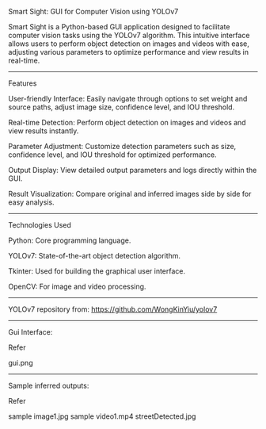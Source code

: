 Smart Sight: GUI for Computer Vision using YOLOv7

Smart Sight is a Python-based GUI application designed to facilitate computer vision tasks using the YOLOv7 algorithm. This intuitive interface allows users to perform object detection on images and videos with ease, adjusting various parameters to optimize performance and view results in real-time.

---

Features

User-friendly Interface: Easily navigate through options to set weight and source paths, adjust image size, confidence level, and IOU threshold.

Real-time Detection: Perform object detection on images and videos and view results instantly.

Parameter Adjustment: Customize detection parameters such as size, confidence level, and IOU threshold for optimized performance.

Output Display: View detailed output parameters and logs directly within the GUI.

Result Visualization: Compare original and inferred images side by side for easy analysis.

---

Technologies Used

Python: Core programming language.

YOLOv7: State-of-the-art object detection algorithm.

Tkinter: Used for building the graphical user interface.

OpenCV: For image and video processing.

---

YOLOv7 repository from: https://github.com/WongKinYiu/yolov7

---

Gui Interface:

Refer

gui.png

---

Sample inferred outputs:

Refer 

sample image1.jpg
sample video1.mp4
streetDetected.jpg
